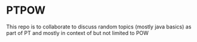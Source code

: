 # PTPOW
This repo is to collaborate to discuss random topics (mostly java basics) as part of PT and mostly in context of but not limited to POW
